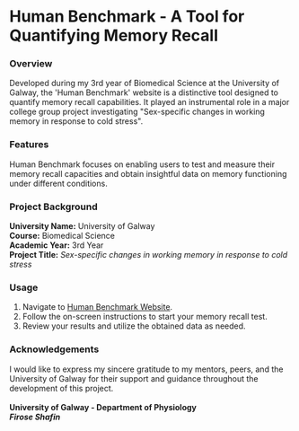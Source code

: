 # Human Benchmark - A Tool for Quantifying Memory Recall
### Overview
Developed during my 3rd year of Biomedical Science at the University of Galway, the 'Human Benchmark' website is a distinctive tool designed to quantify memory recall capabilities.
It played an instrumental role in a major college group project investigating "Sex-specific changes in working memory in response to cold stress".

### Features
Human Benchmark focuses on enabling users to test and measure their memory recall capacities and obtain insightful data on memory functioning under different conditions.

### Project Background
**University Name:** University of Galway
<br>**Course:** Biomedical Science
<br>**Academic Year:** 3rd Year
<br>**Project Title:** *Sex-specific changes in working memory in response to cold stress*

### Usage
1. Navigate to [Human Benchmark Website](https://www.firoseshafin.com/HumanBenchmark/).
2. Follow the on-screen instructions to start your memory recall test.
3. Review your results and utilize the obtained data as needed.

### Acknowledgements
I would like to express my sincere gratitude to my mentors, peers, and the University of Galway for their support and guidance throughout the development of this project.
<br>
<br> **University of Galway - Department of Physiology**
<br> _**Firose Shafin**_
